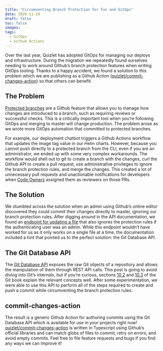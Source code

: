 ```yaml
---
title: "Circumventing Branch Protection for Fun and GitOps"
date: 2020-11-19
draft: false
toc: false
images:
tags:
  - GitOps
  - Github Actions
---
```


Over the last year, Quizlet has adopted GitOps for managing our deploys and infrastructure. During the migration we repeatedly found ourselves needing to work around Github’s branch protection features when writing GitOps tooling. Thanks to a happy accident, we found a solution to this problem which we are publishing as a Github Action ([quizlet/commit-changes-action](https://github.com/quizlet/commit-changes-action)) so that others can benefit.

## The Problem

[Protected branches](https://docs.github.com/en/free-pro-team@latest/github/administering-a-repository/about-protected-branches) are a Github feature that allows you to manage how changes are introduced to a branch, such as requiring reviews or successful checks. This is a critically important tool when you’re following GitOps and merging to master will change production. The problem arose as we wrote more GitOps automation that committed to protected branches.

For example, our deployment chatbot triggers a Github Actions workflow that updates the image tag value in our Helm charts. However, because you cannot push directly to a protected branch from the CLI, even if you are an administrator, we ended up with some very complex workarounds. The workflow would shell out to git to create a branch with the changes, curl the Github API to create a pull request, use administrative privileges to ignore the branch protection rules, and merge the changes. This created a lot of unnecessary pull requests and unactionable notifications for developers when [Code Owners](https://docs.github.com/en/free-pro-team@latest/github/creating-cloning-and-archiving-repositories/about-code-owners) assigned them as reviewers on those PRs.

## The Solution

We stumbled across the solution when an admin using Github’s online editor discovered they could commit their changes directly to master, ignoring our branch protection rules. After digging around in the API documentation, we found an [endpoint for updating a file](https://docs.github.com/en/free-pro-team@latest/rest/reference/repos#create-or-update-file-contents) that also ignores the protection rules if the authenticating user was an admin. While this endpoint wouldn’t have worked for us as it only works on a single file at a time, the documentation included a hint that pointed us to the perfect solution: the Git Database API.

## The Git Database API

The [Git Database API](https://docs.github.com/en/free-pro-team@latest/rest/guides/getting-started-with-the-git-database-api) exposes the raw Git objects of a repository and allows the manipulation of them through REST API calls. This post is going to avoid diving into Git’s internals, but if you’re curious, sections [10.2](https://git-scm.com/book/en/v2/Git-Internals-Git-Objects) and [10.3](https://git-scm.com/book/en/v2/Git-Internals-Git-References) of the Git book explain the relevant concepts well. After some experimentation, we were able to use this API to perform all of the steps required to create and push a commit while circumventing the branch protection rules.

## commit-changes-action

The result is a generic Github Action for authoring commits using the Git Database API which is available for use in your projects right now! [quizlet/commit-changes-action](https://github.com/quizlet/commit-changes-action) is written in Typescript using Github’s official libraries and can match globs of files to commit, retry on errors, and avoid empty commits. Feel free to file feature requests and bugs if you find any ways we can improve it!
